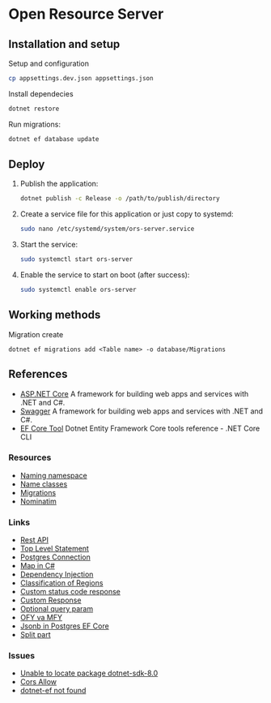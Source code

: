 # Open Resource Server

## Installation and setup

Setup and configuration

```bash
cp appsettings.dev.json appsettings.json
```

Install dependecies

```bash
dotnet restore
```

Run migrations:

```bash
dotnet ef database update
```

## Deploy

1. Publish the application:

    ```bash
    dotnet publish -c Release -o /path/to/publish/directory
    ```

2. Create a service file for this application or just copy to systemd:

    ```bash 
    sudo nano /etc/systemd/system/ors-server.service
    ```

3. Start the service:
    ```bash
   sudo systemctl start ors-server
    ```
4. Enable the service to start on boot (after success):
    ```bash
   sudo systemctl enable ors-server
    ```

## Working methods

Migration create

``dotnet ef migrations add <Table name> -o database/Migrations``

## References

- [ASP.NET Core](https://dotnet.microsoft.com/en-us/apps/aspnet) A framework for building web apps and services with .NET and C#.
- [Swagger](https://swagger.io/) A framework for building web apps and services with .NET and C#.
- [EF Core Tool](https://learn.microsoft.com/en-us/ef/core/cli/dotnet) Dotnet Entity Framework Core tools reference - .NET Core CLI

### Resources

- [Naming namespace](https://learn.microsoft.com/en-us/dotnet/standard/design-guidelines/names-of-namespaces)
- [Name classes](https://learn.microsoft.com/en-us/dotnet/csharp/fundamentals/coding-style/identifier-names)
- [Migrations](https://learn.microsoft.com/en-us/ef/core/managing-schemas/migrations/?tabs=dotnet-core-cli)
- [Nominatim](https://nominatim.org/release-docs/develop/api/Search/)

### Links

- [Rest API]( https://medium.com/@jeslurrahman/understand-the-web-rest-api-asp-net-core-web-api-in-c-8236e2bcb0f1)
- [Top Level Statement](https://learn.microsoft.com/en-us/dotnet/csharp/tutorials/top-level-statements)
- [Postgres Connection](https://medium.com/@saisiva249/how-to-configure-postgres-database-for-a-net-a2ee38f29372)
- [Map in C#](https://www.c-sharpcorner.com/blogs/dictionary-and-maps-in-c-sharp)
- [Dependency Injection](https://learn.microsoft.com/en-us/aspnet/core/fundamentals/dependency-injection?view=aspnetcore-8.0)
- [Classification of Regions](https://github.com/kenjebaev/regions)
- [Custom status code response](https://www.telerik.com/blogs/return-json-result-custom-status-code-aspnet-core)
- [Custom Response](https://medium.com/@nibasnazeem/handling-non-success-status-codes-with-custom-responses-in-asp-net-core-api-3b6f12700a2)
- [Optional query param](https://stackoverflow.com/questions/11862069/optional-query-string-parameters-in-asp-net-web-api)
- [OFY va MFY](https://yuz.uz/uz/news/shahar-va-qishloqlarda-nechta-mahalla-bor-qanchasi-togli-chol-va-chegara-hududida-joylashgan)
- [Jsonb in Postgres EF Core](https://medium.com/@serhiikokhan/jsonb-in-postgresql-with-ef-core-cc945f1aba2a)
- [Split part](https://w3resource.com/PostgreSQL/split_part-function.php)

### Issues

- [Unable to locate package dotnet-sdk-8.0](https://stackoverflow.com/questions/77498786/unable-to-locate-package-dotnet-sdk-8-0)
- [Cors Allow](https://stackoverflow.com/questions/73405732/enable-cors-for-any-port-on-localhost-as-well-as-for-the-list-of-specific-domain)
- [dotnet-ef not found](https://stackoverflow.com/questions/57066856/command-dotnet-ef-not-found)
